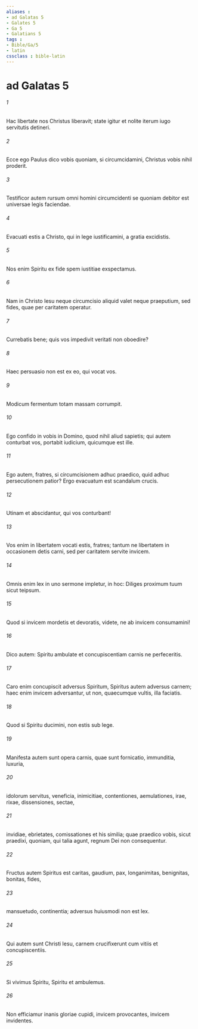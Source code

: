 ```yaml
---
aliases : 
- ad Galatas 5
- Galates 5
- Ga 5
- Galatians 5
tags : 
- Bible/Ga/5
- latin
cssclass : bible-latin
---
```


# ad Galatas 5

###### 1
Hac libertate nos Christus liberavit; state igitur et nolite iterum iugo servitutis detineri. 
###### 2
Ecce ego Paulus dico vobis quoniam, si circumcidamini, Christus vobis nihil proderit. 
###### 3
Testificor autem rursum omni homini circumcidenti se quoniam debitor est universae legis faciendae. 
###### 4
Evacuati estis a Christo, qui in lege iustificamini, a gratia excidistis. 
###### 5
Nos enim Spiritu ex fide spem iustitiae exspectamus. 
###### 6
Nam in Christo Iesu neque circumcisio aliquid valet neque praeputium, sed fides, quae per caritatem operatur.
###### 7
Currebatis bene; quis vos impedivit veritati non oboedire? 
###### 8
Haec persuasio non est ex eo, qui vocat vos. 
###### 9
Modicum fermentum totam massam corrumpit. 
###### 10
Ego confido in vobis in Domino, quod nihil aliud sapietis; qui autem conturbat vos, portabit iudicium, quicumque est ille. 
###### 11
Ego autem, fratres, si circumcisionem adhuc praedico, quid adhuc persecutionem patior? Ergo evacuatum est scandalum crucis. 
###### 12
Utinam et abscidantur, qui vos conturbant!
###### 13
Vos enim in libertatem vocati estis, fratres; tantum ne libertatem in occasionem detis carni, sed per caritatem servite invicem.
###### 14
Omnis enim lex in uno sermone impletur, in hoc: Diliges proximum tuum sicut teipsum. 
###### 15
Quod si invicem mordetis et devoratis, videte, ne ab invicem consumamini!
###### 16
Dico autem: Spiritu ambulate et concupiscentiam carnis ne perfeceritis. 
###### 17
Caro enim concupiscit adversus Spiritum, Spiritus autem adversus carnem; haec enim invicem adversantur, ut non, quaecumque vultis, illa faciatis. 
###### 18
Quod si Spiritu ducimini, non estis sub lege. 
###### 19
Manifesta autem sunt opera carnis, quae sunt fornicatio, immunditia, luxuria, 
###### 20
idolorum servitus, veneficia, inimicitiae, contentiones, aemulationes, irae, rixae, dissensiones, sectae, 
###### 21
invidiae, ebrietates, comissationes et his similia; quae praedico vobis, sicut praedixi, quoniam, qui talia agunt, regnum Dei non consequentur. 
###### 22
Fructus autem Spiritus est caritas, gaudium, pax, longanimitas, benignitas, bonitas, fides, 
###### 23
mansuetudo, continentia; adversus huiusmodi non est lex. 
###### 24
Qui autem sunt Christi Iesu, carnem crucifixerunt cum vitiis et concupiscentiis. 
###### 25
Si vivimus Spiritu, Spiritu et ambulemus.
###### 26
Non efficiamur inanis gloriae cupidi, invicem provocantes, invicem invidentes.
